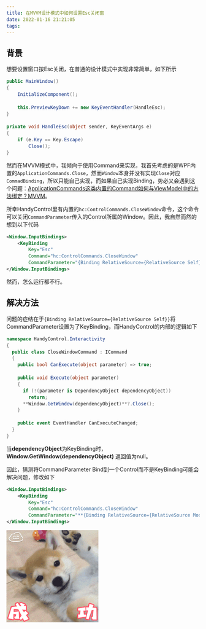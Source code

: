 ```yaml
---
title: 在MVVM设计模式中如何设置Esc关闭窗
date: 2022-01-16 21:21:05
tags:
---
```

## 背景

想要设置窗口按Esc关闭，在普通的设计模式中实现非常简单，如下所示

```C#
public MainWindow()
{
    InitializeComponent();

    this.PreviewKeyDown += new KeyEventHandler(HandleEsc);
}

private void HandleEsc(object sender, KeyEventArgs e)
{
    if (e.Key == Key.Escape)
        Close();
}
```


然而在MVVM模式中，我倾向于使用Command来实现，我首先考虑的是WPF内置的`ApplicationCommands.Close`，然而`Window`本身并没有实现`Close`对应`CommadBinding`，所以只能自己实现，而如果自己实现Binding，势必又会遇到这个问题：[ApplicationCommands这类内置的Command如何与ViewModel中的方法绑定？MVVM](https://www.wolai.com/24Fi2UaeH6uuvfdZtLgS7V)。

所幸HandyControl里有内置的`hc:ControlCommands.CloseWindow`命令，这个命令可以关闭`CommandParameter`传入的Control所属的Window。因此，我自然而然的想到以下代码

```XML
<Window.InputBindings>
    <KeyBinding
        Key="Esc"
        Command="hc:ControlCommands.CloseWindow"
        CommandParameter="{Binding RelativeSource={RelativeSource Self}}" />
</Window.InputBindings>
```


然而，怎么运行都不行。

## 解决方法

问题的症结在于`{Binding RelativeSource={RelativeSource Self}}`将CommandParameter设置为了KeyBinding，而HandyControl的内部的逻辑如下

```C#
namespace HandyControl.Interactivity
{
  public class CloseWindowCommand : ICommand
  {
    public bool CanExecute(object parameter) => true;

    public void Execute(object parameter)
    {
      if (!(parameter is DependencyObject dependencyObject))
        return;
      **Window.GetWindow(dependencyObject)**?.Close();
    }

    public event EventHandler CanExecuteChanged;
  }
}
```


当**dependencyObject**为KeyBinding时，**Window.GetWindow(dependencyObject)** 返回值为null。

因此，猜测将CommandParameter Bind到一个Control而不是KeyBinding可能会解决问题，修改如下

```XML
<Window.InputBindings>
    <KeyBinding
        Key="Esc"
        Command="hc:ControlCommands.CloseWindow"
        CommandParameter="**{Binding RelativeSource={RelativeSource Mode=FindAncestor, AncestorType=Window}}**" />
</Window.InputBindings>
```


![哈哈](image/image.png)
